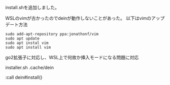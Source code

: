 install.shを追加しました。

WSLのvimが古かったのでdeinが動作しないことがあった。
以下はvimのアップデート方法

```
sudo add-apt-repository ppa:jonathonf/vim
sudo apt update
sudo apt instal vim
sudo apt install vim
```

go2拡張子に対応し、WSL上で何故か挿入モードになる問題に対応

installer.sh .cache/dein

:call dein#install()
